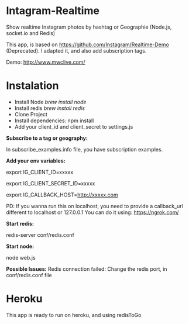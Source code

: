 Intagram-Realtime
=================

Show realtime Instagram photos by hashtag or Geographie (Node.js, socket.io and Redis)

This app, is based on https://github.com/Instagram/Realtime-Demo (Deprecated).
I adapted it, and also add subscription tags.

Demo: http://www.mwclive.com/


Instalation
============

- Install Node *brew install node*
- Install redis *brew install redis*
- Clone Project
- Install dependencies: npm install
- Add your client_id and client_secret to settings.js

**Subscribe to a tag or geography:**

In subscribe_examples.info file, you have subscription examples.


**Add your env variables:**

export IG_CLIENT_ID=xxxxx

export IG_CLIENT_SECRET_ID=xxxxx

export IG_CALLBACK_HOST=http://xxxxx.com



PD: If you wanna run this on localhost, you need to provide a callback_url different to localhost or 127.0.0.1
You can do it using: https://ngrok.com/


**Start redis:**

redis-server conf/redis.conf


**Start node:**

node web.js


**Possible Issues:**
Redis connection failed: Change the redis port, in conf/redis.conf file


Heroku
======

This app is ready to run on heroku, and using redisToGo






